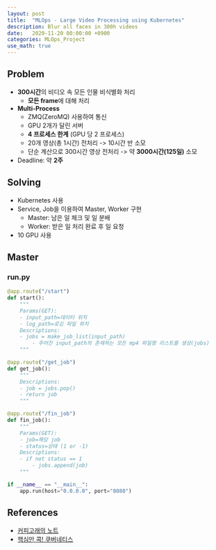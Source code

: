 ```yaml
---
layout: post
title:  "MLOps - Large Video Processing using Kubernetes"
description: Blur all faces in 300h videos
date:   2020-11-20 00:00:00 +0900
categories: MLOps_Project
use_math: true
---
```


## Problem
- **300시간**의 비디오 속 모든 인물 비식별화 처리
    - **모든 frame**에 대해 처리
- **Multi-Process**
    - ZMQ(ZeroMQ) 사용하여 통신
    - GPU 2개가 달린 서버
    - **4 프로세스 한계** (GPU 당 2 프로세스)
    - 20개 영상(총 1시간) 전처리 -> 10시간 반 소모
    - 단순 계산으로 300시간 영상 전처리 -> 약 **3000시간(125일)** 소모
- Deadline: 약 **2주**

## Solving
- Kubernetes 사용
- Service, Job을 이용하여 Master, Worker 구현
    - Master: 남은 일 체크 및 일 분배
    - Worker: 받은 일 처리 완료 후 일 요청
- 10 GPU 사용

## Master
### run.py
```python
@app.route("/start")
def start():
    """
    Params(GET):
    - input_path=데이터 위치
    - log_path=로깅 파일 위치
    Descriptions:
    - jobs = make_job_list(input_path)
        - 주어진 input_path의 존재하는 모든 mp4 파일명 리스트를 생성(jobs)
    """ 

@app.route("/get_job")
def get_job():
    """
    Descriptions:
    - job = jobs.pop()
    - return job
    """ 

@app.route("/fin_job")
def fin_job():
    """
    Params(GET):
    - job=해당 job
    - status=상태 (1 or -1)
    Descriptions:
    - if not status == 1
        - jobs.append(job)
    """

if __name__ == "__main__":
    app.run(host="0.0.0.0", port="8080")
```


## References
- [커피고래의 노트](https://coffeewhale.com/)
- [핵심만 콕! 쿠버네티스](http://www.yes24.com/Product/Goods/92426926)
